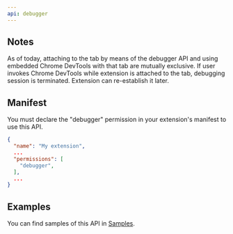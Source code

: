 ```yaml
---
api: debugger
---
```


## Notes

As of today, attaching to the tab by means of the debugger API and using embedded Chrome DevTools
with that tab are mutually exclusive. If user invokes Chrome DevTools while extension is attached to
the tab, debugging session is terminated. Extension can re-establish it later.

## Manifest

You must declare the "debugger" permission in your extension's manifest to use this API.

```json
{
  "name": "My extension",
  ...
  "permissions": [
    "debugger",
  ],
  ...
}
```

## Examples

You can find samples of this API in [Samples][1].

[1]: /docs/extensions/mv2/samples#search:debugger
